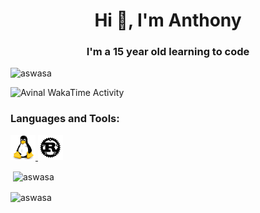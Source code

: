<h1 align="center">Hi 👋, I'm Anthony</h1>
<h3 align="center">I'm a 15 year old learning to code</h3>

<p align="left"> <img src="https://komarev.com/ghpvc/?username=aswasa&label=views&color=0e75b6&style=flat-square" alt="aswasa" /> </p>
<img src="https://github.com/<Aswasa>/<aswasa>/blob/<main>/images/stat.svg" alt="Avinal WakaTime Activity"/>
<h3 align="left">Languages and Tools:</h3>
<p align="left"> <a href="https://www.linux.org/" target="_blank"> <img src="https://raw.githubusercontent.com/devicons/devicon/master/icons/linux/linux-original.svg" alt="linux" width="40" height="40"/> </a> <a href="https://www.rust-lang.org" target="_blank"> <img src="https://raw.githubusercontent.com/devicons/devicon/master/icons/rust/rust-plain.svg" alt="rust" width="40" height="40"/> </a> </p>

<p>&nbsp;<img align="center" src="https://github-readme-stats.vercel.app/api?username=aswasa&show_icons=true&theme=dark&locale=en" alt="aswasa" /></p>

<p><img align="center" src="https://github-readme-streak-stats.herokuapp.com/?user=aswasa&theme=dark" alt="aswasa" /></p>

